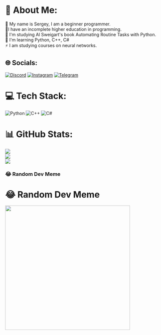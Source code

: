 # 💫 About Me:
🔭 My name is Sergey, I am a beginner programmer.<br>🌱I have an incomplete higher education in programming.<br>🤝 I'm studying Al Sweigart's book Automating Routine Tasks with Python.<br>💬 I'm learning Python, C++, C#<br>⚡ I am studying courses on neural networks.<br>


## 🌐 Socials:
[![Discord](https://img.shields.io/badge/Discord-%237289DA.svg?logo=discord&logoColor=white)](https://discord.gg/polovoyagressor) 
[![Instagram](https://img.shields.io/badge/Instagram-%23E4405F.svg?logo=Instagram&logoColor=white)](https://instagram.com/paren_iz_alupki_) 
[![Telegram](https://img.shields.io/badge/Telegram-%230088cc.svg?logo=Telegram&logoColor=white)](https://t.me/PiterChong)

# 💻 Tech Stack:
![Python](https://img.shields.io/badge/python-3670A0?style=for-the-badge&logo=python&logoColor=ffdd54) ![C++](https://img.shields.io/badge/c++-%2300599C.svg?style=for-the-badge&logo=c%2B%2B&logoColor=white) ![C#](https://img.shields.io/badge/c%23-%23239120.svg?style=for-the-badge&logo=c-sharp&logoColor=white)
# 📊 GitHub Stats:
![](https://github-readme-stats.vercel.app/api?username=sromanov103&theme=react&hide_border=false&include_all_commits=true&count_private=true)<br/>
![](https://github-readme-streak-stats.herokuapp.com/?user=sromanov103&theme=react&hide_border=false)<br/>
![](https://github-readme-stats.vercel.app/api/top-langs/?username=sromanov103&theme=react&hide_border=false&include_all_commits=true&count_private=true&layout=compact)

### 😂 Random Dev Meme
<!DOCTYPE html>
<html lang="ru">
<head>
    <meta charset="UTF-8">
    <meta name="viewport" content="width=device-width, initial-scale=1.0">
    <title>Случайный мем</title>
</head>
<body>
    <h1>😂 Random Dev Meme</h1>
    <img id="meme" src="" style="height: 400px;" />
    <script>
        fetch('https://api.imgflip.com/get_memes')
            .then(response => response.json())
            .then(data => {
                const memes = data.data.memes; // Получаем массив мемов
                const randomMeme = memes[Math.floor(Math.random() * memes.length)]; // Выбираем случайный мем
                const memeImage = randomMeme.url; // URL изображения мема

                document.getElementById('meme').src = memeImage; // Установка изображения в элемент <img>
            })
            .catch(error => console.error('Ошибка:', error));
    </script>
</body>
</html>

---
[![](https://visitcount.itsvg.in/api?id=sromanov103&icon=8&color=8)](https://visitcount.itsvg.in)

<!-- Proudly created with GPRM ( https://gprm.itsvg.in ) -->
